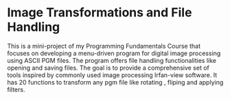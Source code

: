 # Image Transformations and File Handling
This is a mini-project of my Programming Fundamentals Course that focuses on developing a menu-driven program for digital image processing using ASCII PGM files. The program offers file handling functionalities like opening and saving files. The goal is to provide a comprehensive set of tools inspired by commonly used image processing Irfan-view software.
It has 20 functions to transform any pgm file like rotating , fliping and applying filters.
